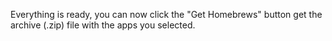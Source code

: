 ﻿Everything is ready, you can now click the "Get Homebrews" button get the archive (.zip) file with the apps you selected.